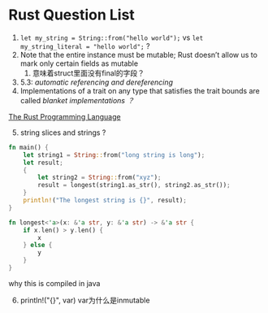 # Rust Question List



1. `let my_string = String::from("hello world");` vs `let my_string_literal = "hello world";` ?
2. Note that the entire instance must be mutable; Rust doesn’t allow us to mark only certain fields as mutable
    1. 意味着struct里面没有final的字段？
3. 5.3: *automatic referencing and dereferencing*
4. Implementations of a trait on any type that satisfies the trait bounds are called *blanket implementations ？*

[The Rust Programming Language](https://doc.rust-lang.org/book/print.html#using-trait-bounds-to-conditionally-implement-methods)

5. string slices and strings ?

```rust
fn main() {
    let string1 = String::from("long string is long");
    let result;
    {
        let string2 = String::from("xyz");
        result = longest(string1.as_str(), string2.as_str());
    }
    println!("The longest string is {}", result);
}

fn longest<'a>(x: &'a str, y: &'a str) -> &'a str {
    if x.len() > y.len() {
        x
    } else {
        y
    }
}
```

why this is compiled in java

6. println!("{}", var) var为什么是inmutable